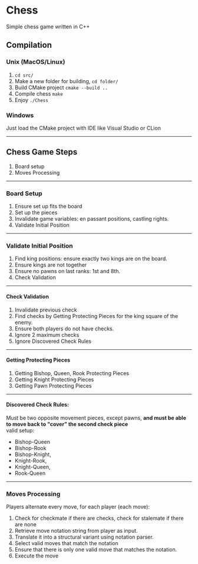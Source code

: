 # Chess
Simple chess game written in C++

## Compilation

### Unix (MacOS/Linux)
1. `cd src/`
2. Make a new folder for building, `cd folder/`
3. Build CMake project `cmake --build ..`
4. Compile chess `make`
5. Enjoy `./Chess`

### Windows
Just load the CMake project with IDE like Visual Studio or CLion

---
## Chess Game Steps
1. Board setup
2. Moves Processing

---
### Board Setup
1. Ensure set up fits the board
2. Set up the pieces
3. Invalidate game variables: en passant positions, castling rights.
4. Validate Initial Position

---
### Validate Initial Position

1. Find king positions: ensure exactly two kings are on the board.
2. Ensure kings are not together
3. Ensure no pawns on last ranks: 1st and 8th.
4. Check Validation

---
#### Check Validation
1. Invalidate previous check
2. Find checks by Getting Protecting Pieces for the king square of the enemy.
3. Ensure both players do not have checks.
4. Ignore 2 maximum checks
5. Ignore Discovered Check Rules

---
#### Getting Protecting Pieces
1. Getting Bishop, Queen, Rook Protecting Pieces
2. Getting Knight Protecting Pieces
3. Getting Pawn Protecting Pieces

---
#### Discovered Check Rules:
Must be two opposite movement pieces, except pawns, **and must be able to move back to "cover" the second check piece**  
valid setup:
- Bishop-Queen
- Bishop-Rook
- Bishop-Knight,
- Knight-Rook,
- Knight-Queen,
- Rook-Queen

---
### Moves Processing
Players alternate every move, for each player (each move):
1. Check for checkmate if there are checks, check for stalemate if there are none
2. Retrieve move notation string from player as input.
3. Translate it into a structural variant using notation parser.
4. Select valid moves that match the notation
5. Ensure that there is only one valid move that matches the notation.
6. Execute the move

